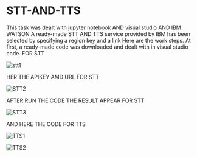 # STT-AND-TTS
This task was dealt with jupyter notebook AND visual studio AND IBM WATSON 
A ready-made STT AND TTS service provided by IBM has been selected by specifying a region key and a link
Here are the work steps. At first, a ready-made code was downloaded and dealt with in visual studio code. 
FOR STT 

![stt1](https://user-images.githubusercontent.com/85918620/126436123-ae16c0a8-c3af-4f8c-a7e3-6449b52e201d.png)


HER THE APIKEY AMD URL FOR STT

![STT2](https://user-images.githubusercontent.com/85918620/126437871-900ac9b5-14ea-4642-87db-1adf6fccb52a.png)

AFTER RUN THE CODE THE RESULT APPEAR  FOR STT 

![STT3](https://user-images.githubusercontent.com/85918620/126438646-e028d3f3-4f09-4fbb-a084-3534c806f907.png)

AND HERE THE CODE FOR TTS

![TTS1](https://user-images.githubusercontent.com/85918620/126438996-15f5920f-0078-4087-8487-e4f345e8ac1d.png)


![TTS2](https://user-images.githubusercontent.com/85918620/126439752-ff650e94-c83e-49c8-a5ef-e1f2fd07efb0.png)
